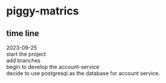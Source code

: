 # piggy-matrics
## time line
2023-09-25  
start the project  
add branches    
begin to develop the account-service    
decide to use postgresql as the database for account service.   

